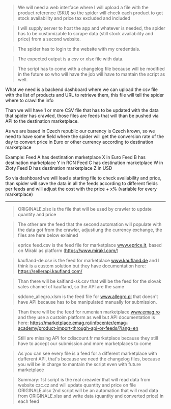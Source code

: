 > We will need a web interface where I will upload a file with the product reference (SKU) so the spider will check each product to get stock availability and price tax excluded and included

> I will supply server to host the app and whatever is needed, the spider has to be customizable to scrape data (still stock availability and price) from a second website.

> The spider has to login to the website with my credentials.

> The expected output is a csv or xlsx file with data.

> The script has to come with a changelog file because will be modified in the future so who will have the job will have to mantain the script as well.

What we need is a backend dashboard where we can upload the csv file with the list of products and URL to retrieve them, this file will tell the spider where to crawl the info

Than we will have 1 or more CSV file that has to be updated with the data that spider has crawled, those files are feeds that will than be pushed via API to the destination marketplace.

As we are based in Czech republic our currency is Czech krown, so we need to have some field where the spider will get the conversion rate of the day to convert price in Euro or other currency according to destination marketplace

Example:
Feed A has destination marketplace X in Euro
Feed B has destination marketplace Y in RON
Feed C has destination marketplace W in Zloty
Feed D has destination marketplace Z in USD

So via dashboard we will load a starting file to check availability and price, than spider will save the data in all the feeds according to different fields per feeds and will adjust the cost with the price + x% (variable for every marketplace)

-------------------------------------------------------------------------------------------------------

> ORIGINALE.xlsx is the file that will be used by crawler to update quantity and price

> The other are the feed that the second automation will populate with the data got from the crawler, adjustiung the currency exchange, the files are here below exlained

> eprice feed.csv is the feed file for marketplace www.eprice.it, based on Mirakl as platform (https://www.mirakl.com/)

> kaufland-de.csv is the feed for marketplace www.kaufland.de and I think is a custom solution but they have documentation here: https://sellerapi.kaufland.com/

> Than there will be kaifland-sk.csv that will be the feed for the slovak sales channel of kaufland, so the API are the same

> sddone_allegro.xlsm is the feed file for www.allegro.pl that doesn't have API because has to be manipulated manually for submission.

> Than there will be the feed for rumenian marketplace www.emag.ro and they use a custoim platform as well but API documentation is here: https://marketplace.emag.ro/infocenter/emag-academy/product-import-through-api-or-feeds/?lang=en

> Still are missing API for cdiscount.fr marketplace because they still have to accept our submission and more marketplaces to come

> As you can see every file is a feed for a different marketplace with dufferent API, that's because we need the changelog files, because you will be in charge to mantain the script even with future marketplace

> Summary:
> 1st script is the real creawler that will read data from website czc.cz and will update quantity and price on file ORIGINALE.xlsx
> 2nd script will be an automation that will read data from ORIGINALE.xlsx and write data (quantity and converted price) in each feed

